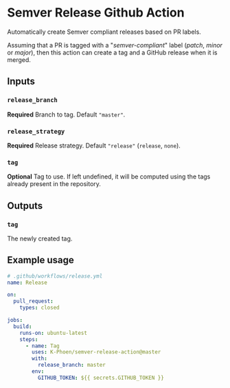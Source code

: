 # Semver Release Github Action

Automatically create Semver compliant releases based on PR labels.

Assuming that a PR is tagged with a "*semver-compliant*" label (*patch*, *minor* or *major*),
then this action can create a tag and a GitHub release when it is merged.

## Inputs

### `release_branch`

**Required** Branch to tag. Default `"master"`.

### `release_strategy`

**Required** Release strategy. Default `"release"` (`release`, `none`).

### `tag`

**Optional** Tag to use. If left undefined, it will be computed using the tags
already present in the repository.

## Outputs

### `tag`

The newly created tag.

## Example usage

```yaml
# .github/workflows/release.yml
name: Release

on:
  pull_request:
    types: closed

jobs:
  build:
    runs-on: ubuntu-latest
    steps:
      - name: Tag
        uses: K-Phoen/semver-release-action@master
        with:
          release_branch: master
        env:
          GITHUB_TOKEN: ${{ secrets.GITHUB_TOKEN }}

```